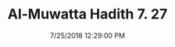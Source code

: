 ---
title        : "Al-Muwatta Hadith 7. 27"
date         : 7/25/2018 12:29:00 PM
draft        : false
type         : "hadith"
layout       : "hadith"
BookCode     : "AMH"
VolumeNumber : "7"
HadithNumber : "27"
categories  :  ["Prayer, Tahajjud - Praying Witr After the Break of Dawn"]
---